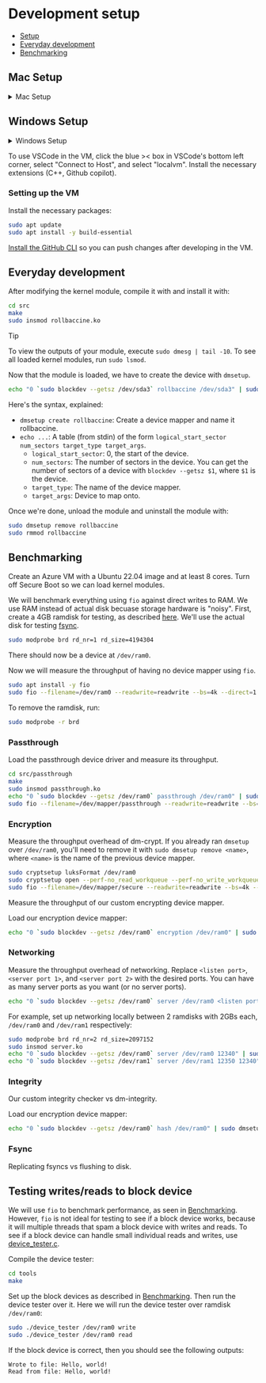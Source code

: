 # Development setup

- [Setup](#setup)
- [Everyday development](#everyday-development)
- [Benchmarking](#benchmarking)

## Mac Setup
<details Mac>
<summary>Mac Setup</summary>
<br>
Create a Ubuntu 22.04 LTS VM locally in order to compile and install the kernel module. Containers will not suffice; [kernel modules cannot be installed on containers](https://stackoverflow.com/q/62455239/4028758). I installed [UTM](https://mac.getutm.app/).

### Creating the VM with UTM
Download a [Ubuntu 22.04 LTS image](https://releases.ubuntu.com/jammy/). I downloaded the server install image since I don't need the GUI.

Configure the VM:
- Open UTM, then click "+"
- Virtualize
- Linux
- Browse, find the ISO image you downloaded earlier
- Configure memory and CPU
- Configure disk size
- For the shared directory path, navigate to and select the directory of this repo (clone this repo if you haven't already).
- Give the VM a name and save.

Install Ubuntu:
- Start the VM
- Install Ubuntu Server
- Enter your preferred username and password
- Wait until the install finishes, then select "Reboot now"
- In UTM, select CD/DVD and clear (this simulates ejecting disk)
- Enter your username and password

Start the SSH server on the VM:
```bash
sudo apt install -y openssh-server
sudo service ssh restart
```

Write down the IPv4 address of the VM. It should be under the "Welcome to Ubuntu" message in the VM.
Then execute `ssh user@ip` on your machine, where `user` is the username you chose and `ip` is the IP address of the VM. You're in!

Enable sharing directories with VirtFS on the VM:
```bash
sudo mkdir rollbaccine
sudo mount -t 9p -o trans=virtio share rollbaccine -oversion=9p2000.L
sudo chown -R $USER rollbaccine
```
Now this repo should be visible from within the VM! Automatically mount this directory on startup with:
```bash
echo "share	/home/davidchu/rollbaccine	9p	trans=virtio,version=9p2000.L,rw,_netdev,nofail	0	0" | sudo tee -a /etc/fstab
```
Replace `davidchu` with your username.

For convenience SSHing into the VM, add the following to your machine's `~/.ssh/config`:
```bash
Host localvm
  HostName 192.168.64.3
  User davidchu
```
Replacing the IP address and username with your VM's.

Outside the VM, run the following so we don't need to re-enter the password every time we SSH into the VM:
```bash
ssh-copy-id localvm
```
</details>

## Windows Setup
<details>
<summary>Windows Setup</summary>
<br>

Create a Ubuntu 22.04 LTS VM locally in order to compile and install the kernel module. Containers will not suffice; [kernel modules cannot be installed on containers](https://stackoverflow.com/q/62455239/4028758). I downloaded [oracle virtual box](https://www.virtualbox.org/wiki/Downloads).

Download a [Ubuntu 22.04 LTS image](https://releases.ubuntu.com/jammy/). I downloaded the server install image since I don't need the GUI.

Configure the VM:

1. Create new machine and browse to find the ISO image you downloaded earlier
2. Create username and password
3. Check Guest Additions (allows for shared directories between host and VM)
4. Configure memory and CPU
5. Configure disk size
6. Give the VM name and save

Install Ubuntu:

1. Start the VM
2. The default options for setup are sufficient
3. Input the same username and password from earlier
4. Check Install OpenSSH Server
5. Wait for System to install

Enabling Sharing Directories

1. Select `Devices>Shared Folders>Shared Folder Settings`
2. Add a new folder and select this repo to share. Set mount point to `/home/<username>/rollbaccine` and check `Auto-Mount`, `Make Permanent` 
3. `sudo apt-get install virtualbox-guest-utils` 
4. `sudo usermod -aG vboxsf <your_username>` for access privilege’s
5. restart VM to see `rollbaccine` folder

Setting Up SSH

1. `sudo apt install net-tools`
2. Run `ifconfig -a` to find IP address next to `inet` on the top left of the output command and write it down
3. To open a port and allow the host machine to connect the VM run
```bash
sudo ufw allow ssh
sudo ufw status verbose
```

4. Go to `Devices>Network>Network Settings`, ensure `NAT` is selected and click on `Advanced`
5. Select `Port Forwarding` and add a new entry with `Name: ssh, Protocol: TCP, Host Port: 2222, Guest Port: 22`
6. Now entering `ssh -p 2222 virtualbox-user-name@localhost` on host machine will ssh into VM!
7. For convenience SSHing into the VM, add the following to your host machine's `~/.ssh/config`:

```bash
Host localvm
  HostName localhost
  Port 2222
  User <vm_username>
```
</details>

 To use VSCode in the VM, click the blue >< box in VSCode's bottom left corner, select "Connect to Host", and select "localvm". Install the necessary extensions (C++, Github copilot).


### Setting up the VM
Install the necessary packages:
```bash
sudo apt update
sudo apt install -y build-essential
```
[Install the GitHub CLI](https://github.com/cli/cli/blob/trunk/docs/install_linux.md#debian-ubuntu-linux-raspberry-pi-os-apt) so you can push changes after developing in the VM.


## Everyday development
After modifying the kernel module, compile it with and install it with:
```bash
cd src
make
sudo insmod rollbaccine.ko
```

> [!TIP]  
> To view the outputs of your module, execute `sudo dmesg | tail -10`. To see all loaded kernel modules, run `sudo lsmod`.


Now that the module is loaded, we have to create the device with `dmsetup`.
```bash
echo "0 `sudo blockdev --getsz /dev/sda3` rollbaccine /dev/sda3" | sudo dmsetup create rollbaccine 
```
Here's the syntax, explained:
- `dmsetup create rollbaccine`: Create a device mapper and name it rollbaccine.
- `echo ...`: A table (from stdin) of the form `logical_start_sector num_sectors target_type target_args`.
  - `logical_start_sector`: 0, the start of the device.
  - `num_sectors`: The number of sectors in the device. You can get the number of sectors of a device with `blockdev --getsz $1`, where `$1` is the device.
  - `target_type`: The name of the device mapper.
  - `target_args`: Device to map onto.

Once we're done, unload the module and uninstall the module with:
```bash
sudo dmsetup remove rollbaccine
sudo rmmod rollbaccine
```


## Benchmarking
Create an Azure VM with a Ubuntu 22.04 image and at least 8 cores.
Turn off Secure Boot so we can load kernel modules.

We will benchmark everything using `fio` against direct writes to RAM.
We use RAM instead of actual disk becuase storage hardware is "noisy".
First, create a 4GB ramdisk for testing, as described [here](https://blog.cloudflare.com/speeding-up-linux-disk-encryption). We'll use the actual disk for testing [fsync](#fsync).
```bash
sudo modprobe brd rd_nr=1 rd_size=4194304
```
There should now be a device at `/dev/ram0`.

Now we will measure the throughput of having no device mapper using `fio`.
```bash
sudo apt install -y fio
sudo fio --filename=/dev/ram0 --readwrite=readwrite --bs=4k --direct=1 --loops=20 --name=plain
```

To remove the ramdisk, run:
```bash
sudo modprobe -r brd
```


### Passthrough
Load the passthrough device driver and measure its throughput.
```bash
cd src/passthrough
make
sudo insmod passthrough.ko
echo "0 `sudo blockdev --getsz /dev/ram0` passthrough /dev/ram0" | sudo dmsetup create passthrough
sudo fio --filename=/dev/mapper/passthrough --readwrite=readwrite --bs=4k --direct=1 --loops=20 --name=passthrough
```


### Encryption
Measure the throughput overhead of dm-crypt. If you already ran `dmsetup` over `/dev/ram0`, you'll need to remove it with `sudo dmsetup remove <name>`, where `<name>` is the name of the previous device mapper.
```bash
sudo cryptsetup luksFormat /dev/ram0
sudo cryptsetup open --perf-no_read_workqueue --perf-no_write_workqueue --type luks /dev/ram0 secure
sudo fio --filename=/dev/mapper/secure --readwrite=readwrite --bs=4k --direct=1 --loops=2 --name=secure
```

Measure the throughput of our custom encrypting device mapper.


Load our encryption device mapper:
```bash
echo "0 `sudo blockdev --getsz /dev/ram0` encryption /dev/ram0" | sudo dmsetup create encryption
```


### Networking
Measure the throughput overhead of networking.
Replace `<listen port>`, `<server port 1>`, and `<server port 2>` with the desired ports. You can have as many server ports as you want (or no server ports).
```bash
echo "0 `sudo blockdev --getsz /dev/ram0` server /dev/ram0 <listen port> <server port 1> <server port 2>" | sudo dmsetup create server
```

For example, set up networking locally between 2 ramdisks with 2GBs each, `/dev/ram0` and `/dev/ram1` respectively:
```bash
sudo modprobe brd rd_nr=2 rd_size=2097152
sudo insmod server.ko
echo "0 `sudo blockdev --getsz /dev/ram0` server /dev/ram0 12340" | sudo dmsetup create server1
echo "0 `sudo blockdev --getsz /dev/ram1` server /dev/ram1 12350 12340" | sudo dmsetup create server2
```


### Integrity
Our custom integrity checker vs dm-integrity.

Load our encryption device mapper:
```bash
echo "0 `sudo blockdev --getsz /dev/ram0` hash /dev/ram0" | sudo dmsetup create hash
```

### Fsync
Replicating fsyncs vs flushing to disk.



## Testing writes/reads to block device
We will use `fio` to benchmark performance, as seen in [Benchmarking](#benchmarking). However, `fio` is not ideal for testing to see if a block device works, because it will multiple threads that spam a block device with writes and reads. To see if a block device can handle small individual reads and writes, use [device_tester.c](src/tools/device_tester.c).

Compile the device tester:
```bash
cd tools
make
```

Set up the block devices as described in [Benchmarking](#benchmarking). Then run the device tester over it. Here we will run the device tester over ramdisk `/dev/ram0`:
```bash
sudo ./device_tester /dev/ram0 write
sudo ./device_tester /dev/ram0 read
```
If the block device is correct, then you should see the following outputs:
```
Wrote to file: Hello, world!
Read from file: Hello, world!
```